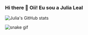 ### Hi there 👋 Oii! Eu sou a Julia Leal




![Julia's GitHub stats](https://github-readme-stats.vercel.app/api?username=devJuliaLeal&show_icons=true&theme=transparent)

          
          




![snake gif](https://github.com/devJuliaLeal/devJuliaLeal/blob/output/github-contribution-grid-snake.svg)

